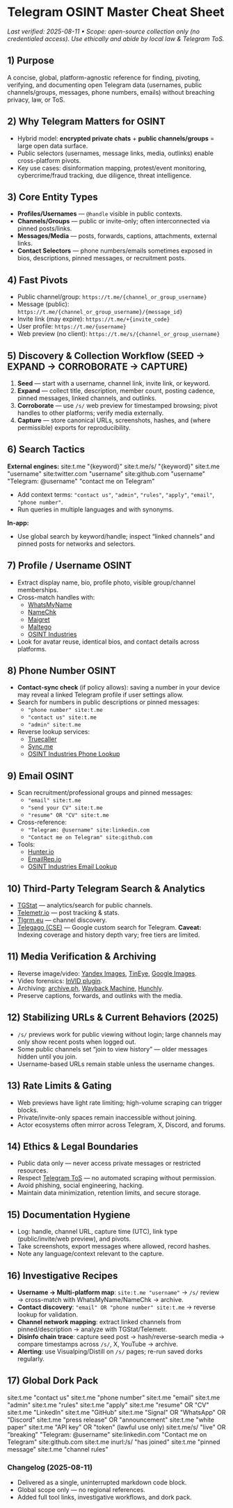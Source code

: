 # Telegram OSINT Master Cheat Sheet
_Last verified: 2025-08-11 • Scope: open-source collection only (no credentialed access). Use ethically and abide by local law & Telegram ToS._

## 1) Purpose
A concise, global, platform-agnostic reference for finding, pivoting, verifying, and documenting open Telegram data (usernames, public channels/groups, messages, phone numbers, emails) without breaching privacy, law, or ToS.

## 2) Why Telegram Matters for OSINT
- Hybrid model: **encrypted private chats** + **public channels/groups** = large open data surface.
- Public selectors (usernames, message links, media, outlinks) enable cross-platform pivots.
- Key use cases: disinformation mapping, protest/event monitoring, cybercrime/fraud tracking, due diligence, threat intelligence.

## 3) Core Entity Types
- **Profiles/Usernames** — `@handle` visible in public contexts.
- **Channels/Groups** — public or invite-only; often interconnected via pinned posts/links.
- **Messages/Media** — posts, forwards, captions, attachments, external links.
- **Contact Selectors** — phone numbers/emails sometimes exposed in bios, descriptions, pinned messages, or recruitment posts.

## 4) Fast Pivots
- Public channel/group: `https://t.me/{channel_or_group_username}`
- Message (public): `https://t.me/{channel_or_group_username}/{message_id}`
- Invite link (may expire): `https://t.me/+{invite_code}`
- User profile: `https://t.me/{username}`
- Web preview (no client): `https://t.me/s/{channel_or_group_username}`

## 5) Discovery & Collection Workflow (SEED → EXPAND → CORROBORATE → CAPTURE)
1) **Seed** — start with a username, channel link, invite link, or keyword.
2) **Expand** — collect title, description, member count, posting cadence, pinned messages, linked channels, and outlinks.
3) **Corroborate** — use `/s/` web preview for timestamped browsing; pivot handles to other platforms; verify media externally.
4) **Capture** — store canonical URLs, screenshots, hashes, and (where permissible) exports for reproducibility.

## 6) Search Tactics
**External engines:**
site:t.me "{keyword}"
site:t.me/s/ "{keyword}"
site:t.me "username"
site:twitter.com "username"
site:github.com "username"
"Telegram: @username"
"contact me on Telegram"

- Add context terms: `"contact us"`, `"admin"`, `"rules"`, `"apply"`, `"email"`, `"phone number"`.
- Run queries in multiple languages and with synonyms.

**In-app:**
- Use global search by keyword/handle; inspect “linked channels” and pinned posts for networks and selectors.

## 7) Profile / Username OSINT
- Extract display name, bio, profile photo, visible group/channel memberships.
- Cross-match handles with:
  - [WhatsMyName](https://whatsmyname.app/)
  - [NameChk](https://namechk.com/)
  - [Maigret](https://github.com/soxoj/maigret)
  - [Maltego](https://www.maltego.com/)
  - [OSINT Industries](https://www.osint.industries/)
- Look for avatar reuse, identical bios, and contact details across platforms.

## 8) Phone Number OSINT
- **Contact-sync check** (if policy allows): saving a number in your device may reveal a linked Telegram profile if user settings allow.
- Search for numbers in public descriptions or pinned messages:
  - `"phone number" site:t.me`
  - `"contact us" site:t.me`
  - `"admin" site:t.me`
- Reverse lookup services:
  - [Truecaller](https://www.truecaller.com/)
  - [Sync.me](https://sync.me/)
  - [OSINT Industries Phone Lookup](https://www.osint.industries/)

## 9) Email OSINT
- Scan recruitment/professional groups and pinned messages:
  - `"email" site:t.me`
  - `"send your CV" site:t.me`
  - `"resume" OR "CV" site:t.me`
- Cross-reference:
  - `"Telegram: @username" site:linkedin.com`
  - `"Contact me on Telegram" site:github.com`
- Tools:
  - [Hunter.io](https://hunter.io/)
  - [EmailRep.io](https://emailrep.io/)
  - [OSINT Industries Email Lookup](https://www.osint.industries/)

## 10) Third-Party Telegram Search & Analytics
- [TGStat](https://tgstat.com/) — analytics/search for public channels.
- [Telemetr.io](https://telemetr.io/) — post tracking & stats.
- [Tlgrm.eu](https://tlgrm.eu/) — channel discovery.
- [Telegago (CSE)](https://cse.google.com/cse?cx=006368593537057042503:efxu7xprihg) — Google custom search for Telegram.
**Caveat:** Indexing coverage and history depth vary; free tiers are limited.

## 11) Media Verification & Archiving
- Reverse image/video: [Yandex Images](https://yandex.com/images/), [TinEye](https://tineye.com/), [Google Images](https://images.google.com/).
- Video forensics: [InVID plugin](https://www.invid-project.eu/tools-and-services/invid-verification-plugin/).
- Archiving: [archive.ph](https://archive.ph/), [Wayback Machine](https://web.archive.org/), [Hunchly](https://www.hunch.ly/).
- Preserve captions, forwards, and outlinks with the media.

## 12) Stabilizing URLs & Current Behaviors (2025)
- `/s/` previews work for public viewing without login; large channels may only show recent posts when logged out.
- Some public channels set “join to view history” — older messages hidden until you join.
- Username-based URLs remain stable unless the username changes.

## 13) Rate Limits & Gating
- Web previews have light rate limiting; high-volume scraping can trigger blocks.
- Private/invite-only spaces remain inaccessible without joining.
- Actor ecosystems often mirror across Telegram, X, Discord, and forums.

## 14) Ethics & Legal Boundaries
- Public data only — never access private messages or restricted resources.
- Respect [Telegram ToS](https://telegram.org/tos) — no automated scraping without permission.
- Avoid phishing, social engineering, hacking.
- Maintain data minimization, retention limits, and secure storage.

## 15) Documentation Hygiene
- Log: handle, channel URL, capture time (UTC), link type (public/invite/web preview), and pivots.
- Take screenshots, export messages where allowed, record hashes.
- Note any language/context relevant to the capture.

## 16) Investigative Recipes
- **Username → Multi-platform map**: `site:t.me "username"` → `/s/` review → cross-match with WhatsMyName/NameChk → archive.
- **Contact discovery**: `"email" OR "phone number" site:t.me` → reverse lookup for validation.
- **Channel network mapping**: extract linked channels from pinned/description → analyze with TGStat/Telemetr.
- **Disinfo chain trace**: capture seed post → hash/reverse-search media → compare timestamps across `/s/`, X, YouTube → archive.
- **Alerting**: use Visualping/Distill on `/s/` pages; re-run saved dorks regularly.

## 17) Global Dork Pack
site:t.me "contact us"
site:t.me "phone number"
site:t.me "email"
site:t.me "admin"
site:t.me "rules"
site:t.me "apply"
site:t.me "resume" OR "CV"
site:t.me "LinkedIn"
site:t.me "GitHub"
site:t.me "Signal" OR "WhatsApp" OR "Discord"
site:t.me "press release" OR "announcement"
site:t.me "white paper"
site:t.me "API key" OR "token" (lawful use only)
site:t.me/s/ "live" OR "breaking"
"Telegram: @username" site:linkedin.com
"Contact me on Telegram" site:github.com
site:t.me inurl:/s/ "has joined"
site:t.me "pinned message"
site:t.me "channel rules"


### Changelog (2025-08-11)
- Delivered as a single, uninterrupted markdown code block.
- Global scope only — no regional references.
- Added full tool links, investigative workflows, and dork pack.
